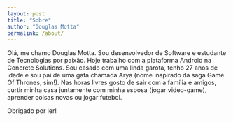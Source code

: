 ```yaml
---
layout: post
title: "Sobre"
author: "Douglas Motta"
permalink: /about/
---
```


Olá, me chamo Douglas Motta. Sou desenvolvedor de Software e estudante de Tecnologias por paixão. Hoje trabalho com a plataforma Android na Concrete Solutions. Sou casado com uma linda garota, tenho 27 anos de idade e sou pai de uma gata chamada Arya (nome inspirado da saga Game Of Thrones, sim!). Nas horas livres gosto de sair com a família e amigos, curtir minha casa juntamente com minha esposa (jogar video-game), aprender coisas novas ou jogar futebol.

Obrigado por ler!
